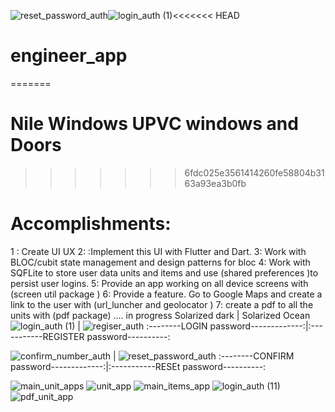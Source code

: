 ![reset_password_auth](https://github.com/hamdy-farg/engineer_project/assets/85253967/ad5d6319-374f-4e81-9514-7c369dbbbdf2)![login_auth (1)](https://github.com/hamdy-farg/engineer_project/assets/85253967/256a147e-cf65-4fdb-b558-af7fa221ec24)<<<<<<< HEAD
# engineer_app
=======
# Nile Windows UPVC windows and Doors
>>>>>>> 6fdc025e3561414260fe58804b3163a93ea3b0fb



# Accomplishments:

1 : Create UI UX 
2: :Implement this UI with Flutter and Dart. 
3: Work with BLOC/cubit state management and design patterns for bloc
4: Work with SQFLite to store user data units and items and use (shared preferences )to persist user logins. 
5: Provide an app working on all device screens with (screen util package )
6: Provide a feature. Go to Google Maps and create a link to the user with (url_luncher and geolocator )
7: create a  pdf to all the units with (pdf package) .... in progress 
Solarized dark             |  Solarized Ocean
 ![login_auth (1)](https://github.com/hamdy-farg/engineer_project/assets/85253967/59eac62c-ec82-4a1a-b030-39178f170b06)
 | ![regiser_auth](https://github.com/hamdy-farg/engineer_project/assets/85253967/26f7a90b-8560-4ac2-9f8c-b43ee6bbbcc3) 
 :--------LOGIN password-------------:|:-----------REGISTER password----------:

 ![confirm_number_auth](https://github.com/hamdy-farg/engineer_project/assets/85253967/b2f0f4dd-4495-4560-86a4-460d947503c5) |
 ![reset_password_auth](https://github.com/hamdy-farg/engineer_project/assets/85253967/b680cbbd-17c7-42e4-9f4f-7cecdfdea053) 
:--------CONFIRM password-------------:|:-----------RESEt password----------:


![main_unit_apps](https://github.com/hamdy-farg/engineer_project/assets/85253967/578bb93c-6c4f-460f-91d8-0d94c1139f45)
![unit_app](https://github.com/hamdy-farg/engineer_project/assets/85253967/355adf46-2703-450c-ac8d-50628adecc2d)
![main_items_app](https://github.com/hamdy-farg/engineer_project/assets/85253967/dcf21f26-f54a-48b2-ab37-5435d8c8a42d)
![login_auth (11)](https://github.com/hamdy-farg/engineer_project/assets/85253967/1b11e23c-8eaf-4b48-a7c7-7a5a64f89402)
![pdf_unit_app](https://github.com/hamdy-farg/engineer_project/assets/85253967/54e37dab-ea01-4513-b704-4b3e3390aada)
